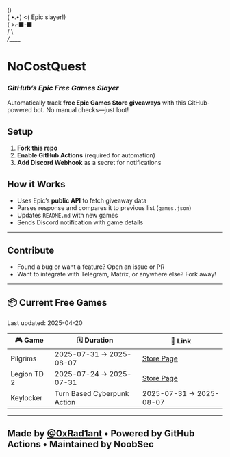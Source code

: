    (\)  
  ( •.•)  <( Epic slayer!)  
  (   >⌐■-■  
  /  \  
_/____\_  

# NoCostQuest  
### *GitHub’s Epic Free Games Slayer*  

Automatically track **free Epic Games Store giveaways** with this GitHub-powered bot. No manual checks—just loot!  

## Setup  
1. **Fork this repo**  
2. **Enable GitHub Actions** (required for automation)  
3. **Add Discord Webhook** as a secret for notifications  

## How it Works
- Uses Epic’s **public API** to fetch giveaway data
- Parses response and compares it to previous list (`games.json`)
- Updates `README.md` with new games
- Sends Discord notification with game details

---

## Contribute
- Found a bug or want a feature? Open an issue or PR  
- Want to integrate with Telegram, Matrix, or anywhere else? Fork away!

---

## 📦 Current Free Games

Last updated: 2025-04-20

<!-- BEGIN_GAMES_TABLE -->
| 🎮 Game | 🗓️ Duration | 🔗 Link |
|--------|--------------|---------|
| Pilgrims | 2025-07-31 → 2025-08-07 | [Store Page](https://store.epicgames.com/en-US/p/pilgrims-6d250f) |
| Legion TD 2 | 2025-07-24 → 2025-07-31 | [Store Page](https://store.epicgames.com/en-US/p/legion-td-2-a244b9) |
| Keylocker | Turn Based Cyberpunk Action | 2025-07-31 → 2025-08-07 | [Store Page](https://store.epicgames.com/en-US/p/keylocker-622bcc) |

<!-- END_GAMES_TABLE -->

---

## Made by [@0xRad1ant](https://github.com/0xRad1ant) • Powered by GitHub Actions • Maintained by NoobSec
